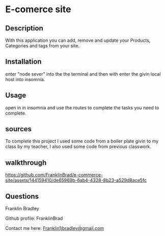 # E-comerce site

  ## Description
  
  With this application you can add, remove and update your Products, Categories and tags from your site.
 
  ## Installation
 
  enter "node sever" into the the terminal and then with enter the givin local host into insomnia.
  
  ## Usage
 
  open in in insomnia and use the routes to complete the tasks you need to complete.

  ## sources
  To complete this project I used some code from a boiler plate givin to my class by my teacher, I also used some code from previous classwork.

  ## walkthrough


https://github.com/FranklinBrad/e-commerce-site/assets/144159410/de65969b-6ab4-4328-8b23-a529d8ace5fc


  ## Questions

  Franklin Bradley
  
  Github profile: FranklinBrad

  Contact me here: Franklin1jbradley@gmail.com
